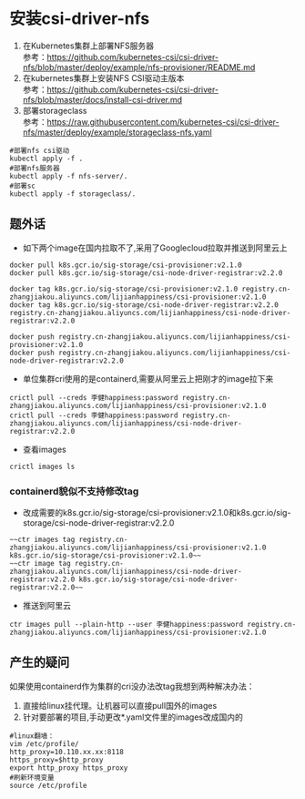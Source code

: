 # 安装csi-driver-nfs

1. 在Kubernetes集群上部署NFS服务器   
参考：https://github.com/kubernetes-csi/csi-driver-nfs/blob/master/deploy/example/nfs-provisioner/README.md  
2. 在kubernetes集群上安装NFS CSI驱动主版本   
参考：https://github.com/kubernetes-csi/csi-driver-nfs/blob/master/docs/install-csi-driver.md
3. 部署storageclass  
参考：https://raw.githubusercontent.com/kubernetes-csi/csi-driver-nfs/master/deploy/example/storageclass-nfs.yaml

```
#部署nfs csi驱动
kubectl apply -f .
#部署nfs服务器
kubectl apply -f nfs-server/.
#部署sc
kubectl apply -f storageclass/.
```

## 题外话
- 如下两个image在国内拉取不了,采用了Googlecloud拉取并推送到阿里云上
```
docker pull k8s.gcr.io/sig-storage/csi-provisioner:v2.1.0
docker pull k8s.gcr.io/sig-storage/csi-node-driver-registrar:v2.2.0
```
```
docker tag k8s.gcr.io/sig-storage/csi-provisioner:v2.1.0 registry.cn-zhangjiakou.aliyuncs.com/lijianhappiness/csi-provisioner:v2.1.0
docker tag k8s.gcr.io/sig-storage/csi-node-driver-registrar:v2.2.0 registry.cn-zhangjiakou.aliyuncs.com/lijianhappiness/csi-node-driver-registrar:v2.2.0
```
```
docker push registry.cn-zhangjiakou.aliyuncs.com/lijianhappiness/csi-provisioner:v2.1.0
docker push registry.cn-zhangjiakou.aliyuncs.com/lijianhappiness/csi-node-driver-registrar:v2.2.0
```
- 单位集群cri使用的是containerd,需要从阿里云上把刚才的image拉下来
```
crictl pull --creds 李健happiness:password registry.cn-zhangjiakou.aliyuncs.com/lijianhappiness/csi-provisioner:v2.1.0
crictl pull --creds 李健happiness:password registry.cn-zhangjiakou.aliyuncs.com/lijianhappiness/csi-node-driver-registrar:v2.2.0
```
- 查看images
```
crictl images ls
```
### containerd貌似不支持修改tag  
- 改成需要的k8s.gcr.io/sig-storage/csi-provisioner:v2.1.0和k8s.gcr.io/sig-storage/csi-node-driver-registrar:v2.2.0    
```
~~ctr images tag registry.cn-zhangjiakou.aliyuncs.com/lijianhappiness/csi-provisioner:v2.1.0 k8s.gcr.io/sig-storage/csi-provisioner:v2.1.0~~  
~~ctr image tag registry.cn-zhangjiakou.aliyuncs.com/lijianhappiness/csi-node-driver-registrar:v2.2.0 k8s.gcr.io/sig-storage/csi-node-driver-registrar:v2.2.0~~
```

- 推送到阿里云
```
ctr images pull --plain-http --user 李健happiness:password registry.cn-zhangjiakou.aliyuncs.com/lijianhappiness/csi-provisioner:v2.1.0
```

## 产生的疑问
如果使用containerd作为集群的cri没办法改tag我想到两种解决办法：  
1. 直接给linux挂代理。让机器可以直接pull国外的images  
2. 针对要部署的项目,手动更改*.yaml文件里的images改成国内的  
```
#linux翻墙：
vim /etc/profile/
http_proxy=10.110.xx.xx:8118
https_proxy=$http_proxy
export http_proxy https_proxy
#刷新环境变量
source /etc/profile
```
